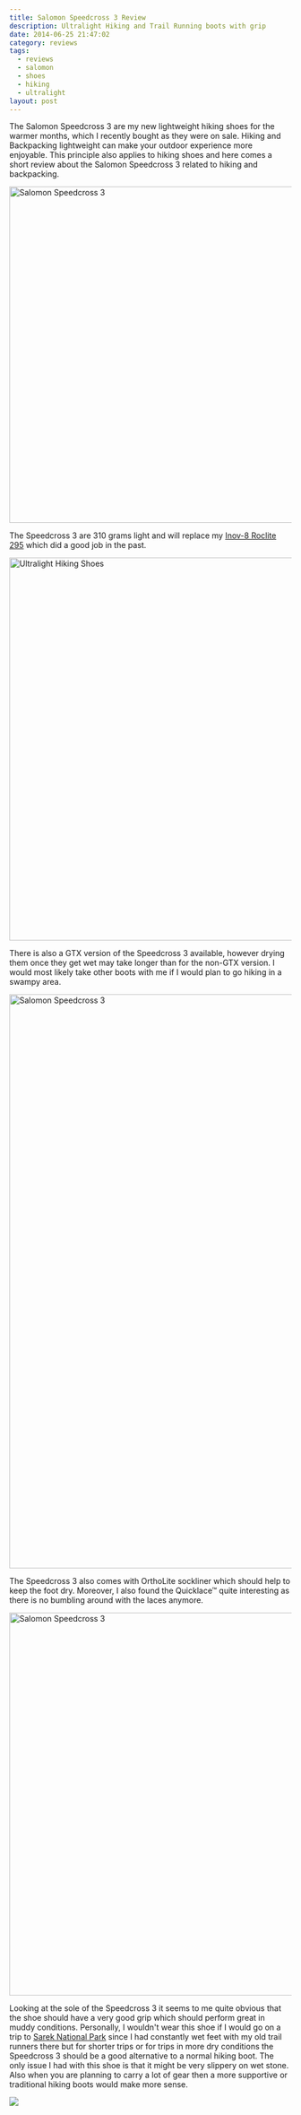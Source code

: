 ```yaml
---
title: Salomon Speedcross 3 Review
description: Ultralight Hiking and Trail Running boots with grip
date: 2014-06-25 21:47:02
category: reviews
tags:
  - reviews
  - salomon
  - shoes
  - hiking
  - ultralight
layout: post
---
```


The Salomon Speedcross 3 are my new lightweight hiking shoes for the warmer months, which I recently bought as they were on sale. Hiking and Backpacking lightweight can make your outdoor experience more enjoyable. This principle also applies to hiking shoes and here comes a short review about the Salomon Speedcross 3 related to hiking and backpacking.

<a href="https://www.flickr.com/photos/90204224@N07/14506057802" title="Salomon Speedcross 3"><img src="https://farm4.staticflickr.com/3856/14506057802_91240ffe46_b.jpg" width="600" alt="Salomon Speedcross 3"></a>

<!--more-->

The Speedcross 3 are 310 grams light and will replace my <a href="http://hikeventures.com/gear-review-inov-8-roclite-295/" target="_self">Inov-8 Roclite 295</a> which did a good job in the past.

<a href="https://www.flickr.com/photos/90204224@N07/14320584987" title="Ultralight Hiking Shoes"><img src="https://farm4.staticflickr.com/3840/14320584987_4105291d21_b.jpg" width="1024" height="683" alt="Ultralight Hiking Shoes"></a>

There is also a GTX version of the Speedcross 3 available, however drying them once they get wet may take longer than for the non-GTX version.
I would most likely take other boots with me if I would plan to go hiking in a swampy area.

<a href="https://www.flickr.com/photos/90204224@N07/14503675651" title="Salomon Speedcross 3"><img src="https://farm3.staticflickr.com/2902/14503675651_20740f0ee9_b.jpg" width="683" height="1024" alt="Salomon Speedcross 3"></a>

The Speedcross 3 also comes with OrthoLite sockliner which should help to keep the foot dry.
Moreover, I also found the Quicklace™ quite interesting as there is no bumbling around with the laces anymore.

<a href="https://www.flickr.com/photos/90204224@N07/14527233603" title="Salomon Speedcross "><img src="https://farm4.staticflickr.com/3860/14527233603_b5ddb6f106_b.jpg" width="1024" height="683" alt="Salomon Speedcross 3"></a>

Looking at the sole of the Speedcross 3 it seems to me quite obvious that the shoe should have a very good grip which should perform great in muddy conditions. Personally, I wouldn't wear this shoe if I would go on a trip to <a href="http://www.hikeventures.com/hiking-and-packrafting-in-sarek-day-1/">Sarek National Park</a> since I had constantly wet feet with my old trail runners there but for shorter trips or for trips in more dry conditions the Speedcross 3 should be a good alternative to a normal hiking boot. The only issue I had with this shoe is that it might be very slippery on wet stone. Also when you are planning to carry a lot of gear then a more supportive or traditional hiking boots would make more sense.

<a href="http://amzn.to/2t9pDCr" rel="nofollow"><img src="http://www.hikeventures.com/buy.gif"></a>

